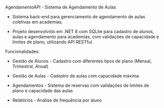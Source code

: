 AgendamentoAPI - Sistema de Agendamento de Aulas
- Sistema back-end para gerenciamento de agendamento de aulas coletivas em academias.

- Projeto desenvolvido em .NET 8 com SQLite para cadastro de alunos, aulas e agendamento para academias, com validações de capacidade e limites de plano, utilizando API RESTful.

Funcionalidades:
- Gestão de Alunos - Cadastro com diferentes tipos de plano (Mensal, Trimestral, Anual)

- Gestão de Aulas - Cadastro de aulas com capacidade máxima

- Agendamentos - Sistema de reservas com validações de limites de plano e capacidade das aulas

- Relatórios - Análise de frequência por aluno